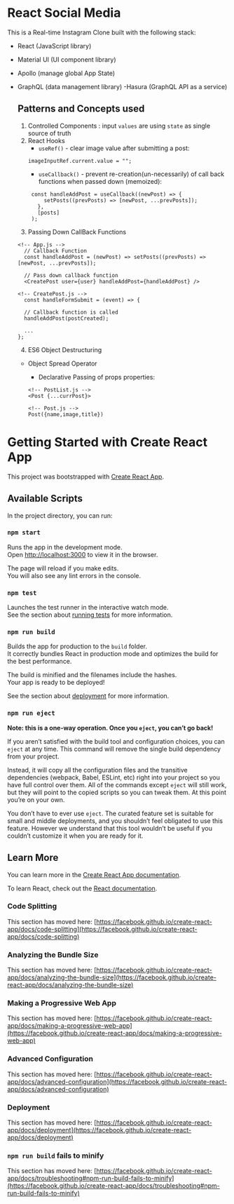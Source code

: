 # React Social Media

This is a Real-time Instagram Clone built with the following stack:

- React (JavaScript library)
- Material UI (UI component library)
- Apollo (manage global App State)
- GraphQL (data management library)
  -Hasura (GraphQL API as a service)

  ## Patterns and Concepts used

  1. Controlled Components : input `values` are using `state` as single source of truth
  2. React Hooks
     - `useRef()` - clear image value after submitting a post:
     ```
     imageInputRef.current.value = "";
     ```
     - `useCallback()` - prevent re-creation(un-necessarily) of call back functions when passed down (memoized):
     ```
      const handleAddPost = useCallback((newPost) => {
          setPosts((prevPosts) => [newPost, ...prevPosts]);
        },
        [posts]
      );
     ```
  3. Passing Down CallBack Functions

  ```
  <!-- App.js -->
    // Callback Function
    const handleAddPost = (newPost) => setPosts((prevPosts) => [newPost, ...prevPosts]);

    // Pass down callback function
    <CreatePost user={user} handleAddPost={handleAddPost} />

  <!-- CreatePost.js -->
    const handleFormSubmit = (event) => {

    // Callback function is called
    handleAddPost(postCreated);

    ...
  };
  ```

  4. ES6 Object Destructuring

  - Object Spread Operator

    - Declarative Passing of props properties:

    ```
    <!-- PostList.js -->
    <Post {...currPost}>

    <!-- Post.js -->
    Post({name,image,title})
    ```

# Getting Started with Create React App

This project was bootstrapped with [Create React App](https://github.com/facebook/create-react-app).

## Available Scripts

In the project directory, you can run:

### `npm start`

Runs the app in the development mode.\
Open [http://localhost:3000](http://localhost:3000) to view it in the browser.

The page will reload if you make edits.\
You will also see any lint errors in the console.

### `npm test`

Launches the test runner in the interactive watch mode.\
See the section about [running tests](https://facebook.github.io/create-react-app/docs/running-tests) for more information.

### `npm run build`

Builds the app for production to the `build` folder.\
It correctly bundles React in production mode and optimizes the build for the best performance.

The build is minified and the filenames include the hashes.\
Your app is ready to be deployed!

See the section about [deployment](https://facebook.github.io/create-react-app/docs/deployment) for more information.

### `npm run eject`

**Note: this is a one-way operation. Once you `eject`, you can’t go back!**

If you aren’t satisfied with the build tool and configuration choices, you can `eject` at any time. This command will remove the single build dependency from your project.

Instead, it will copy all the configuration files and the transitive dependencies (webpack, Babel, ESLint, etc) right into your project so you have full control over them. All of the commands except `eject` will still work, but they will point to the copied scripts so you can tweak them. At this point you’re on your own.

You don’t have to ever use `eject`. The curated feature set is suitable for small and middle deployments, and you shouldn’t feel obligated to use this feature. However we understand that this tool wouldn’t be useful if you couldn’t customize it when you are ready for it.

## Learn More

You can learn more in the [Create React App documentation](https://facebook.github.io/create-react-app/docs/getting-started).

To learn React, check out the [React documentation](https://reactjs.org/).

### Code Splitting

This section has moved here: [https://facebook.github.io/create-react-app/docs/code-splitting](https://facebook.github.io/create-react-app/docs/code-splitting)

### Analyzing the Bundle Size

This section has moved here: [https://facebook.github.io/create-react-app/docs/analyzing-the-bundle-size](https://facebook.github.io/create-react-app/docs/analyzing-the-bundle-size)

### Making a Progressive Web App

This section has moved here: [https://facebook.github.io/create-react-app/docs/making-a-progressive-web-app](https://facebook.github.io/create-react-app/docs/making-a-progressive-web-app)

### Advanced Configuration

This section has moved here: [https://facebook.github.io/create-react-app/docs/advanced-configuration](https://facebook.github.io/create-react-app/docs/advanced-configuration)

### Deployment

This section has moved here: [https://facebook.github.io/create-react-app/docs/deployment](https://facebook.github.io/create-react-app/docs/deployment)

### `npm run build` fails to minify

This section has moved here: [https://facebook.github.io/create-react-app/docs/troubleshooting#npm-run-build-fails-to-minify](https://facebook.github.io/create-react-app/docs/troubleshooting#npm-run-build-fails-to-minify)
